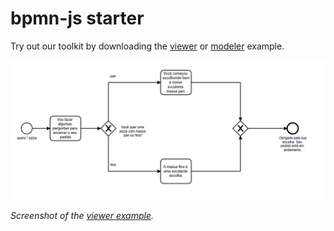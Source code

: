 # bpmn-js starter

Try out our toolkit by downloading the [viewer](https://cdn.statically.io/gh/giseldo/chatbot_ari_bpmn_to_aiml/4c9973d7/exemplos/inicio/viewer.html) or [modeler](https://cdn.statically.io/gh/giseldo/chatbot_ari_bpmn_to_aiml/4c9973d7/exemplos/inicio/modeler.html) example.


[![viewer example screenshot](./viewer.png)](https://cdn.statically.io/gh/giseldo/chatbot_ari_bpmn_to_aiml/4c9973d7/exemplos/inicio/viewer.html)

_Screenshot of the [viewer example](https://cdn.statically.io/gh/giseldo/chatbot_ari_bpmn_to_aiml/4c9973d7/exemplos/inicio/viewer.html)._

